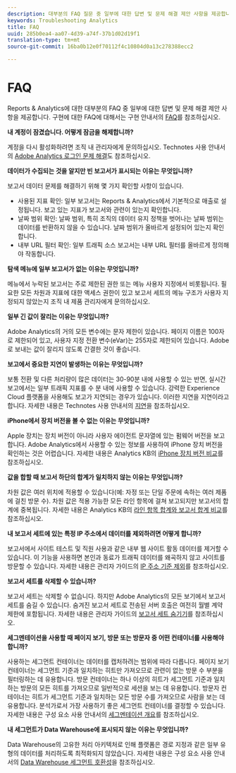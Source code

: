 ```yaml
---
description: 대부분의 FAQ 질문 중 일부에 대한 답변 및 문제 해결 제안 사항을 제공합니다.
keywords: Troubleshooting Analytics
title: FAQ
uuid: 285b0ea4-aa07-4d39-a74f-37b1d02d19f1
translation-type: tm+mt
source-git-commit: 16ba0b12e0f70112f4c10804d0a13c278388ecc2

---
```



# FAQ

Reports &amp; Analytics에 대한 대부분의 FAQ 중 일부에 대한 답변 및 문제 해결 제안 사항을 제공합니다. 구현에 대한 FAQ에 대해서는 구현 안내서의 [FAQ](/help/implement/faq.md)를 참조하십시오.

**내 계정이 잠겼습니다. 어떻게 잠금을 해제합니까?**

계정을 다시 활성화하려면 조직 내 관리자에게 문의하십시오. Technotes 사용 안내서의 [Adobe Analytics 로그인 문제 해결](/help/technotes/troubleshoot-login.md)도 참조하십시오.

**데이터가 수집되는 것을 알지만 빈 보고서가 표시되는 이유는 무엇입니까?**

보고서 데이터 문제를 해결하기 위해 몇 가지 확인할 사항이 있습니다.

* 사용된 지표 확인: 일부 보고서는 Reports &amp; Analytics에서 기본적으로 매출로 설정됩니다. 보고 있는 지표가 보고서와 관련이 있는지 확인합니다.
* 날짜 범위 확인: 날짜 범위, 특히 조직의 데이터 유지 정책을 벗어나는 날짜 범위는 데이터를 반환하지 않을 수 있습니다. 날짜 범위가 올바르게 설정되어 있는지 확인합니다.
* 내부 URL 필터 확인: 일부 트래픽 소스 보고서는 내부 URL 필터를 올바르게 정의해야 작동합니다.

**탐색 메뉴에 일부 보고서가 없는 이유는 무엇입니까?**

메뉴에서 누락된 보고서는 주로 제한된 권한 또는 메뉴 사용자 지정에서 비롯됩니다. 필요한 모든 차원과 지표에 대한 액세스 권한이 있고 보고서 세트의 메뉴 구조가 사용자 지정되지 않았는지 조직 내 제품 관리자에게 문의하십시오.

**일부 긴 값이 잘리는 이유는 무엇입니까?**

Adobe Analytics의 거의 모든 변수에는 문자 제한이 있습니다. 페이지 이름은 100자로 제한되어 있고, 사용자 지정 전환 변수(eVar)는 255자로 제한되어 있습니다. Adobe로 보내는 값이 잘리지 않도록 간결한 것이 좋습니다.

**보고에서 중요한 지연이 발생하는 이유는 무엇입니까?**

보통 전환 및 다른 처리량이 많은 데이터는 30-90분 내에 사용할 수 있는 반면, 실시간 보고에서는 일부 트래픽 지표를 수 분 내에 사용할 수 있습니다. 강력한 Experience Cloud 플랫폼을 사용해도 보고가 지연되는 경우가 있습니다. 이러한 지연을 지연이라고 합니다. 자세한 내용은 Technotes 사용 안내서의 [지연](/help/technotes/latency.md)을 참조하십시오.

**iPhone에서 장치 버전을 볼 수 없는 이유는 무엇입니까?**

Apple 장치는 장치 버전이 아니라 사용자 에이전트 문자열에 있는 펌웨어 버전을 보고합니다. Adobe Analytics에서 사용할 수 있는 정보를 사용하여 iPhone 장치 버전을 확인하는 것은 어렵습니다. 자세한 내용은 Analytics KB의 [iPhone 장치 버전 비교](https://helpx.adobe.com/kr/analytics/kb/comparing-iphone-device-versions.html)를 참조하십시오.

**값을 합할 때 보고서 하단의 합계가 일치하지 않는 이유는 무엇입니까?**

차원 값은 여러 위치에 적용할 수 있습니다(예: 자정 또는 단일 주문에 속하는 여러 제품에 걸친 방문 수). 차원 값은 적용 가능한 모든 라인 항목에 걸쳐 보고되지만 보고서의 합계에 중복됩니다. 자세한 내용은 Analytics KB의 [라인 항목 합계와 보고서 합계 비교](https://helpx.adobe.com/kr/analytics/kb/sum-line-items-different-from-total.html)를 참조하십시오.

**내 보고서 세트에 있는 특정 IP 주소에서 데이터를 제외하려면 어떻게 합니까?**

보고서에서 사이트 테스트 및 직원 사용과 같은 내부 웹 사이트 활동 데이터를 제거할 수 있습니다. 이 기능을 사용하면 본인과 동료가 트래픽 데이터를 왜곡하지 않고 사이트를 방문할 수 있습니다. 자세한 내용은 관리자 가이드의 [IP 주소 기준 제외](/help/admin/admin/exclude-ip.md)를 참조하십시오.

**보고서 세트를 삭제할 수 있습니까?**

보고서 세트는 삭제할 수 없습니다. 하지만 Adobe Analytics의 모든 보기에서 보고서 세트를 숨길 수 있습니다. 숨겨진 보고서 세트로 전송된 서버 호출은 여전히 월별 계약 제한에 포함됩니다. 자세한 내용은 관리자 가이드의 [보고서 세트 숨기기](/help/admin/company/c-hide-report-suites.md)를 참조하십시오.

**세그멘테이션을 사용할 때 페이지 보기, 방문 또는 방문자 중 어떤 컨테이너를 사용해야 합니까?**

사용하는 세그먼트 컨테이너는 데이터를 캡처하려는 범위에 따라 다릅니다. 페이지 보기 컨테이너는 세그먼트 기준과 일치하는 히트만 가져오므로 관련이 없는 방문 수 부분을 필터링하는 데 유용합니다. 방문 컨테이너는 하나 이상의 히트가 세그먼트 기준과 일치하는 방문의 모든 히트를 가져오므로 일반적으로 세션을 보는 데 유용합니다. 방문자 컨테이너는 히트가 세그먼트 기준과 일치하는 모든 방문 수를 가져오므로 사람을 보는 데 유용합니다. 분석가로서 가장 사용하기 좋은 세그먼트 컨테이너를 결정할 수 있습니다. 자세한 내용은 구성 요소 사용 안내서의 [세그멘테이션 개요](/help/components/c-segmentation/seg-overview.md)를 참조하십시오.

**내 세그먼트가 Data Warehouse에 표시되지 않는 이유는 무엇입니까?**

Data Warehouse의 고유한 처리 아키텍처로 인해 플랫폼은 경로 지정과 같은 일부 유형의 데이터를 처리하도록 최적화되지 않았습니다. 자세한 내용은 구성 요소 사용 안내서의 [Data Warehouse 세그먼트 호환성](/help/components/c-segmentation/seg-reference/seg-compatibility.md)을 참조하십시오.
